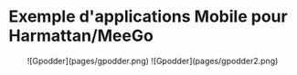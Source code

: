 Exemple d'applications Mobile pour Harmattan/MeeGo
=================================================


<center>![Gpodder](pages/gpodder.png) ![Gpodder](pages/gpodder2.png) </center>


